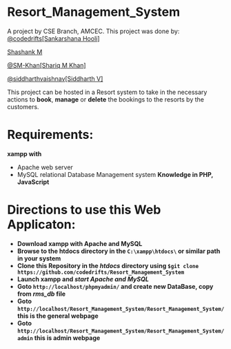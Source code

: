# Resort_Management_System
A project by CSE Branch, AMCEC.
This project was done by:
[@codedrifts[Sankarshana Hooli]](https://github.com/codedrifts)

[Shashank M](https://github.com/)

[@SM-Khan[Shariq M Khan]](https://github.com/SM-Khan)

[@siddharthvaishnav[Siddharth V]](https://github.com/siddharthvaishnav)

This project can be hosted in a Resort system to take in the necessary actions to **book**, **manage** or **delete** the bookings to the resorts by the customers.

# Requirements:
**xampp with** 
- Apache web server
- MySQL relational Database Management system
**Knowledge in PHP, JavaScript**

# Directions to use this Web Applicaton:

- **Download xampp with Apache and MySQL**
- **Browse to the htdocs directory in the `C:\xampp\htdocs\` or similar path in your system**
- **Clone this Repository in the *htdocs* directory using `$git clone https://github.com/codedrifts/Resort_Management_System`**
- **Launch xampp and *start Apache and MySQL***
- **Goto `http://localhost/phpmyadmin/` and create new DataBase, copy from *rms_db* file**
- **Goto `http://localhost/Resort_Management_System/Resort_Management_System/` this is the general webpage**
- **Goto `http://localhost/Resort_Management_System/Resort_Management_System/admin` this is admin webpage**
